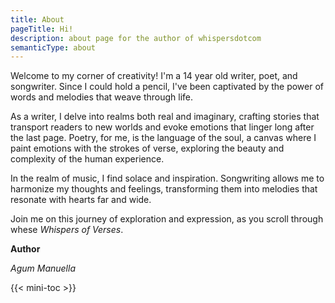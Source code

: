 ```yaml
---
title: About
pageTitle: Hi!
description: about page for the author of whispersdotcom
semanticType: about
---
```


Welcome to my corner of creativity! I'm a 14 year old writer, poet, and songwriter.
Since I could hold a pencil, I've been captivated by the power of words and melodies
that weave through life.

As a writer, I delve into realms both real and imaginary, crafting stories that 
transport readers to new worlds and evoke emotions that linger long after the last
page. Poetry, for me, is the language of the soul, a canvas where I paint emotions
with the strokes of verse, exploring the beauty and complexity of the human experience.

In the realm of music, I find solace and inspiration. Songwriting allows me to
harmonize my thoughts and feelings, transforming them into melodies that resonate
with hearts far and wide.

Join me on this journey of exploration and expression, as you scroll through whese
*Whispers of Verses*.

**Author** 

*Agum Manuella*

{{< mini-toc >}}
